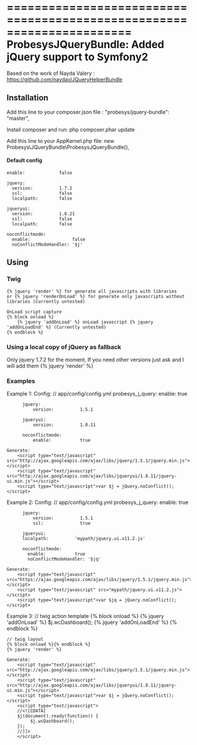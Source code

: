 ======================================================================
ProbesysJQueryBundle: Added jQuery support to Symfony2
======================================================================

Based on the work of Nayda Valery :
https://github.com/naydav/JQueryHelperBundle

## Installation

Add this line to your composer.json file :
    "probesys/jquery-bundle": "master",

Install composer and run:
    php composer.phar update

Add this line to your AppKernel.php file:
    new Probesys\JQueryBundle\ProbesysJQueryBundle(),

#### Default config
    enable:             false

    jquery:
      version:          1.7.2
      ssl:              false
      localpath:        false

    jqueryui:
      version:          1.8.21
      ssl:              false
      localpath:        false

    noconflictmode:
      enable:                false
      noConflictModeHandler: '$j'

## Using

### Twig

    {% jquery 'render' %} for generate all javascripts with libraries
    or {% jquery 'renderOnLoad' %} for generate only javascripts without libraries (Currently untested)

    OnLoad script capture
    {% block onload %}
        {% jquery 'addOnLoad' %} onLoad javascript {% jquery 'addOnLoadEnd' %} (Currently untested)
    {% endblock %}


### Using a local copy of jQuery as fallback
Only jquery 1.7.2 for the moment, If you need other versions just ask and I will add them
    {% jquery 'render' %}
    <!-- Fallback to local copy of jQuery -->
    <script>window.jQuery || document.write('<script src="{{ asset("bundles/probesysjquery/js/jquery-1.7.2.min.js") }}"><\/script>')</script>

### Examples

Example 1:
    Config:
        // app/config/config.yml
        probesys_j_query:
            enable:             true

          jquery:
              version:          1.5.1

          jqueryui:
              version:          1.8.11

          noconflictmode:
              enable:           true

    Generate:
        <script type="text/javascript" src="http://ajax.googleapis.com/ajax/libs/jquery/1.5.1/jquery.min.js"></script>
        <script type="text/javascript" src="http://ajax.googleapis.com/ajax/libs/jqueryui/1.8.11/jquery-ui.min.js"></script>
        <script type="text/javascript">var $j = jQuery.noConflict();</script>


Example 2:
    Config:
    // app/config/config.yml
        probesys_j_query:
          enable:             true

          jquery:
              version:          1.5.1
              ssl:              true

          jqueryui:
          localpath:          'mypath/jquery.ui.v11.2.js'

          noconflictmode:
            enable:           true
            noConflictModeHandler: '$jq'

    Generate:
        <script type="text/javascript" src="https://ajax.googleapis.com/ajax/libs/jquery/1.5.1/jquery.min.js"></script>
        <script type="text/javascript" src="mypath/jquery.ui.v11.2.js"></script>
        <script type="text/javascript">var $jq = jQuery.noConflict();</script>

Example 3:
    // twig action template
    {% block onload %}
        {% jquery 'addOnLoad' %} $j.wcDashboard(); {% jquery 'addOnLoadEnd' %}
    {% endblock %}

    // twig layout
    {% block onload %}{% endblock %}
    {% jquery 'render' %}

    Generate:
        <script type="text/javascript" src="http://ajax.googleapis.com/ajax/libs/jquery/1.5.1/jquery.min.js"></script>
        <script type="text/javascript" src="http://ajax.googleapis.com/ajax/libs/jqueryui/1.8.11/jquery-ui.min.js"></script>
        <script type="text/javascript">var $j = jQuery.noConflict();</script>
        <script type="text/javascript">
        //<![CDATA[
        $j(document).ready(function() {
             $j.wcDashboard();
        });
        //]]>
        </script>